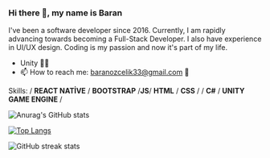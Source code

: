 ### Hi there 👋, my name is Baran

I've been a software developer since 2016. Currently, I am rapidly advancing towards becoming a Full-Stack Developer. I also have experience in UI/UX design. Coding is my passion and now it's part of my life.

- Unity 🐱‍💻
- 📫 How to reach me: baranozcelik33@gmail.com 📧

Skills: / **REACT NATİVE** / **BOOTSTRAP** /**JS**/ **HTML** / **CSS** / / **C#** / **UNITY GAME ENGINE** /

![Anurag's GitHub stats](https://github-readme-stats.vercel.app/api?username=BaranOzcelik&theme=dark&show_icons=true)

[![Top Langs](https://github-readme-stats.vercel.app/api/top-langs/?username=BaranOzcelik&layout=compact)](https://github.com/anuraghazra/github-readme-stats)

![GitHub streak stats](https://github-readme-streak-stats.herokuapp.com/?user=BaranOzcelik)  
